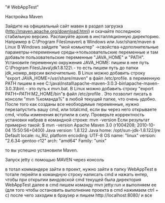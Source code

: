 "# WebAppTest"

Настройка Maven

Зайдите на официальный сайт мавен в раздел загрузка (http://maven.apache.org/download.html) и скачайте последнюю стабильную версию.
Распакуйте архив в инсталляционную директорию. Например в C:\Program Files\maven\ в Windows или /usr/share/maven в Linux
В Windows зайдите "мой комьютер" ->свойства->дополнительные параметры->переменные среды->пользовательские переменные и там добавьте пользовательские переменные "JAVA_HOME" и "PATH".
Установите переменную окружения JAVA_HOME: пишем в нее путь C:\Program Files\Java\jdk1.8.122\ - то есть пишем путь до папки jdk_номер_версии включительно. В Linux можно добавить строку "export JAVA_HOME=/usr/share/maven" в файл /etc/profile.
в переменную PATH пишем в нее C:\java\Install\apache-maven-3.0.3-bin\apache-maven-3.0.3\bin\ - это путь к mvn.bat. В Linux можно добавить строку "export PATH=$PATH:$M2_HOME/bin"в файл /etc/profile . Это позволит писать в консоли "mvn %команда%" в любой текущей папке, что очень удобно.
После того как созданы все необходимые переменные, нужно перезапустить вашу cmd, или totalcmd, если вы через него открываете cmd, чтобы изменения вступили в силу.
Проверьте корректность установки набрав в командной строке: mvn -version
Если результат примерно такой:
$ mvn -version
Apache Maven 3.0 (r1004208; 2010-10-04 15:50:56+0400)
Java version: 1.8.122
Java home: /opt/sun-jdk-1.8.122/jre
Default locale: ru_RU, platform encoding: UTF-8
OS name: "linux" version: "2.6.34-gentoo-r12" arch: "amd64" Family: "unix"

то вы успешно установили Maven.

Запуск jetty с помощью MAVEN через консоль

в тотал коммандере зайти в проект, нужно зайти в папку WebAppTest
в тотале перейти в командную строку
написать cmd и нажать ентер, чтобы при открытии виндовской cmd текущей была директория WebAppTest
далее в cmd пишем команду mvn jetty:run и выполняем ее (для того чтобы остановить выполнение проекта в cmd нажимаем ctrl + c)
после чего заходим в браузер и пишем http://localhost:8080/ и все